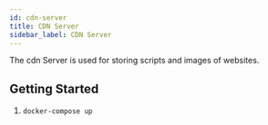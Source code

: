 ```yaml
---
id: cdn-server
title: CDN Server
sidebar_label: CDN Server
---
```


The cdn Server is used for storing scripts and images of websites.

## Getting Started

1. `docker-compose up`